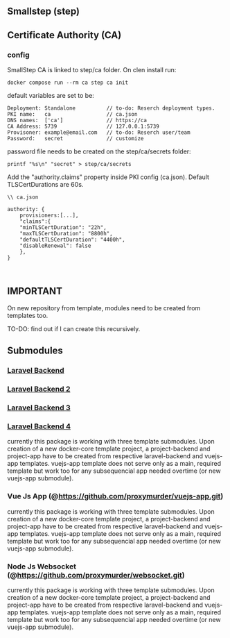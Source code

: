 ## Smallstep (step)

## Certificate Authority (CA)

### config

SmallStep CA is linked to step/ca folder. On clen install run:

```
docker compose run --rm ca step ca init
```

default variables are set to be:

```
Deployment: Standalone          // to-do: Reserch deployment types.
PKI name:   ca                  // ca.json
DNS names:  ['ca']              // https://ca
CA Address: 5739                // 127.0.0.1:5739
Provisoner: example@email.com   // to-do: Reserch user/team
Password:   secret              // customize
```

password file needs to be created on the step/ca/secrets folder:

```
printf "%s\n" "secret" > step/ca/secrets
```

Add the "authority.claims" property inside PKI config (ca.json).
Default TLSCertDurations are 60s.

```
\\ ca.json

authority: {
    provisioners:[...],
    "claims":{
    "minTLSCertDuration": "22h",
    "maxTLSCertDuration": "8800h",
    "defaultTLSCertDuration": "4400h",
    "disableRenewal": false
    },
}



```

## IMPORTANT

On new repository from template, modules need to be created from templates too.

TO-DO: find out if I can create this recursively.

## Submodules

### [Laravel Backend](php/backend/)

### [Laravel Backend 2](https://github.com/proxymurder/laravel-backend/tree/6ba45bb91a926c8fe8715e6bd6f414b842930e2b)

### [Laravel Backend 3](php/backend/6ba45bb91a926c8fe8715e6bd6f414b842930e2b)

### [Laravel Backend 4](php/backend@6ba45bb91a926c8fe8715e6bd6f414b842930e2b)

currently this package is working with three template submodules. Upon creation of a new docker-core template
project, a project-backend and project-app have to be created from respective laravel-backend and vuejs-app templates. vuejs-app
template does not serve only as a main, required template but work too for any subsequencial app needed overtime (or new vuejs-app submodule).

### Vue Js App (@https://github.com/proxymurder/vuejs-app.git)

currently this package is working with three template submodules. Upon creation of a new docker-core template
project, a project-backend and project-app have to be created from respective laravel-backend and vuejs-app templates. vuejs-app
template does not serve only as a main, required template but work too for any subsequencial app needed overtime (or new vuejs-app submodule).

### Node Js Websocket (@https://github.com/proxymurder/websocket.git)

currently this package is working with three template submodules. Upon creation of a new docker-core template
project, a project-backend and project-app have to be created from respective laravel-backend and vuejs-app templates. vuejs-app
template does not serve only as a main, required template but work too for any subsequencial app needed overtime (or new vuejs-app submodule).

```

```
